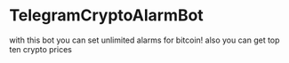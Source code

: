 # TelegramCryptoAlarmBot
with this bot you can set unlimited alarms for bitcoin! also you can get top ten crypto prices
